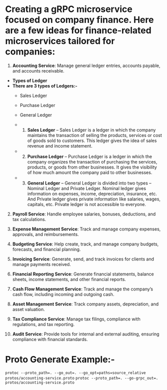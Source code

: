 # Creating a gRPC microservice focused on company finance. Here are a few ideas for finance-related microservices tailored for companies:

1. **Accounting Service**: Manage general ledger entries, accounts payable, and accounts receivable.
  - **Types of Ledger**
  - **There are 3 types of Ledgers:-**
    - Sales Ledger
    - Purchase Ledger
    - General Ledger

    - 1. **Sales Ledger** – Sales Ledger is a ledger in which the company maintains the transaction of selling the  products, services or cost of goods sold to customers. This ledger gives the idea of sales revenue and income statement.

    - 2. **Purchase Ledger** – Purchase Ledger is a ledger in which the company organizes the transaction of purchasing the services, products, or goods from other businesses. It gives the visibility of how much amount the company paid to other businesses.

    - 3. **General Ledger** – General Ledger is divided into two types – Nominal Ledger and Private Ledger. Nominal ledger gives information on expenses, income, depreciation, insurance, etc. And Private ledger gives private information like salaries, wages, capitals, etc. Private ledger is not accessible to everyone.

2. **Payroll Service**: Handle employee salaries, bonuses, deductions, and tax calculations.

3. **Expense Management Service**: Track and manage company expenses, approvals, and reimbursements.

4. **Budgeting Service**: Help create, track, and manage company budgets, forecasts, and financial planning.

5. **Invoicing Service**: Generate, send, and track invoices for clients and manage payments received.

6. **Financial Reporting Service**: Generate financial statements, balance sheets, income statements, and other financial reports.

7. **Cash Flow Management Service**: Track and manage the company’s cash flow, including incoming and outgoing cash.

8. **Asset Management Service**: Track company assets, depreciation, and asset valuation.

9. **Tax Compliance Service**: Manage tax filings, compliance with regulations, and tax reporting.

10. **Audit Service**: Provide tools for internal and external auditing, ensuring compliance with financial standards.


# Proto Generate Example:-
`protoc --proto_path=. --go_out=. --go_opt=paths=source_relative protos/accounting-service.proto`
`protoc --proto_path=. --go-grpc_out=. protos/accounting-service.proto`